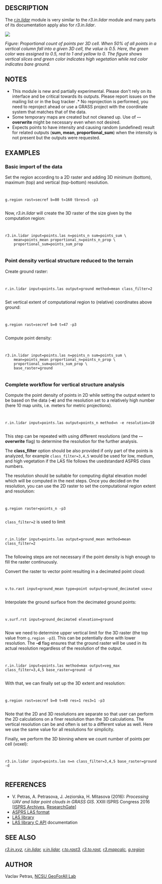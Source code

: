 

## DESCRIPTION

The *[r.in.lidar](r.in.lidar.html)* module
is very similar to the *r3.in.lidar* module and many parts of
its documentation apply also for *r3.in.lidar*.

![](r3_in_lidar.png)

*Figure: Proportional count of points per 3D cell. When 50% of all
points in a vertical column fall into a given 3D cell, the value
is 0.5. Here, the green color was assigned to 0.5, red to 1 and
yellow to 0. The figure shows vertical slices and green color
indicates high vegetation while red color indicates bare ground.*

## NOTES

* This module is new and partially experimental. Please don't rely
  on its interface and be critical towards its outputs.
  Please report issues on the mailing list or in the bug tracker
.* No reprojection is performed, you need to reproject ahead or
  use a GRASS project with the coordinate system that matches that of the data.
* Some temporary maps are created but not cleaned up. Use of
  **--overwrite** might be necessary even when not desired.
* Expects points to have intensity and causing random (undefined)
  result for related outputs (**sum, mean, proportional\_sum**)
  when the intensity is not present but the outputs were requested.


## EXAMPLES


### Basic import of the data

Set the region according to a 2D raster and adding 3D minimum
(bottom), maximum (top) and vertical (top-bottom) resolution.

```


g.region rast=secref b=80 t=160 tbres=5 -p3


```


Now, *r3.in.lidar* will create the 3D raster of the size
given by the computation region:

```


r3.in.lidar input=points.las n=points_n sum=points_sum \
    mean=points_mean proportional_n=points_n_prop \
    proportional_sum=points_sum_prop


```


### Point density vertical structure reduced to the terrain

Create ground raster:

```


r.in.lidar input=points.las output=ground method=mean class_filter=2


```


Set vertical extent of computational region to (relative) coordinates
above ground:

```


g.region rast=secref b=0 t=47 -p3


```


Compute point density:

```


r3.in.lidar input=points.las n=points_n sum=points_sum \
    mean=points_mean proportional_n=points_n_prop \
    proportional_sum=points_sum_prop \
    base_raster=ground


```


### Complete workflow for vertical structure analysis

Compute the point density of points in 2D while setting the output
extent to be based on the data (**-e**) and the resolution set to
a relatively high number (here 10 map units, i.e. meters for
metric projections).

```


r.in.lidar input=points.las output=points_n method=n -e resolution=10


```


This step can be repeated with using different resolutions (and the
**--overwrite** flag) to determine the resolution for the further
analysis.

The **class\_filter** option should be also provided if only part of
the points is analyzed, for example `class_filter=3,4,5` would be
used for low, medium, and high vegetation if the LAS file follows the
usedstandard ASPRS class numbers.

The resolution should be suitable for computing digital elevation model
which will be computed in the next steps.
Once you decided on the resolution, you can use the 2D raster to set the
computational region extent and resolution:

```


g.region raster=points_n -p3


```


`class_filter=2` is used to limit

```


r.in.lidar input=points.las output=ground_mean method=mean class_filter=2


```


The following steps are not necessary if the point density is high
enough to fill the raster continuously.

Convert the raster to vector point resulting in a decimated point cloud:

```


v.to.rast input=ground_mean type=point output=ground_decimated use=z


```


Interpolate the ground surface from the decimated ground points:

```


v.surf.rst input=ground_decimated elevation=ground


```


Now we need to determine upper vertical limit for the 3D raster
(the top value from `g.region -p3`). This can be potentially
done with lower resolution. The **-d** flag ensures that the ground
raster will be used in its actual resolution regardless of the
resolution of the output.

```


r.in.lidar input=points.las method=max output=veg_max class_filter=3,4,5 base_raster=ground -d


```


With that, we can finally set up the 3D extent and resolution:

```


g.region rast=secref b=0 t=40 res=1 res3=1 -p3


```


Note that the 2D and 3D resolutions are separate so that user can
perform the 2D calculations on a finer resolution than the 3D
calculations. The vertical resolution can be and often is set to a
different value as well. Here we use the same value for all resolutions
for simplicity.

Finally, we perform the 3D binning where we count number of points per
cell (voxel):

```


r3.in.lidar input=points.las n=n class_filter=3,4,5 base_raster=ground -d


```


## REFERENCES

* V. Petras, A. Petrasova, J. Jeziorska, H. Mitasova (2016):
  *Processing UAV and lidar point clouds in GRASS GIS*.
  XXIII ISPRS Congress 2016
  [[ISPRS Archives](https://doi.org/10.5194/isprs-archives-XLI-B7-945-2016),
  [ResearchGate](https://www.researchgate.net/publication/304340172_Processing_UAV_and_lidar_point_clouds_in_GRASS_GIS)]
* [ASPRS LAS format](https://www.asprs.org/committee-general/laser-las-file-format-exchange-activities.html)
* [LAS library](https://liblas.org/)
* [LAS library C API](https://liblas.org/doxygen/liblas_8h.html) documentation


## SEE ALSO

*[r3.in.xyz](r3.in.xyz.html),
[r.in.lidar](r.in.lidar.html),
[v.in.lidar](v.in.lidar.html),
[r.to.rast3](r.to.rast3.html),
[r3.to.rast](r3.to.rast.html),
[r3.mapcalc](r3.mapcalc.html),
[g.region](g.region.html)*

## AUTHOR

Vaclav Petras, [NCSU GeoForAll Lab](https://geospatial.ncsu.edu/geoforall/)
